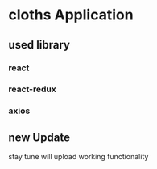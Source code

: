 # cloths Application

## used library

### react

### react-redux

### axios

## new Update
 stay tune will upload working functionality